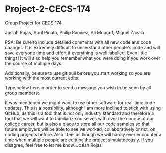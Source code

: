 # Project-2-CECS-174
Group Project for CECS 174
 
Josiah Rojas, April Picato, Philip Ramirez, Ali Mourad, Miguel Zavala

PSA: Be sure to include detailed comments with all new code
and code changes. It is extremely difficult to understand 
other people's code and will save everyone time and effort
if everything is well labelled. Even little things! It will 
also help you remember what you were doing if you work over 
the course of multiple days. 

Additionally, be sure to use git pull before you start working 
so you are working with the most current edits. 


Type below here in order to send a message you wish to be seen by all group members:

It was mentioned we might want to use other software for real-time
code updates. This is a possibility, although I am more inclined to 
stick with using GitHub, as this is a tool that is not only industry 
standard and therefore a tool that we will want to familiarize ourselves 
with over the course of our college career, but is also a place to store 
all our code samples so that future employers will be able to see we 
worked, collaboratively or not, on coding projects before. Also I feel as 
though we will hardly ever encounter a time when multiple people are 
editting the project simulatneously. If you disagree, feel free to let me 
know. 						Josiah Rojas
